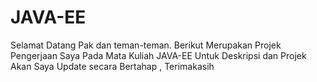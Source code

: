 # JAVA-EE
Selamat Datang Pak dan teman-teman.
Berikut Merupakan Projek Pengerjaan Saya Pada Mata Kuliah JAVA-EE
Untuk Deskripsi dan Projek Akan Saya Update secara Bertahap , Terimakasih
